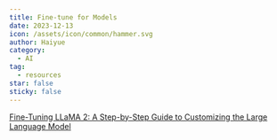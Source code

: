 ```yaml
---
title: Fine-tune for Models
date: 2023-12-13
icon: /assets/icon/common/hammer.svg
author: Haiyue
category:
  - AI
tag:
  - resources
star: false
sticky: false
---
```



[Fine-Tuning LLaMA 2: A Step-by-Step Guide to Customizing the Large Language Model](https://www.datacamp.com/tutorial/fine-tuning-llama-2)